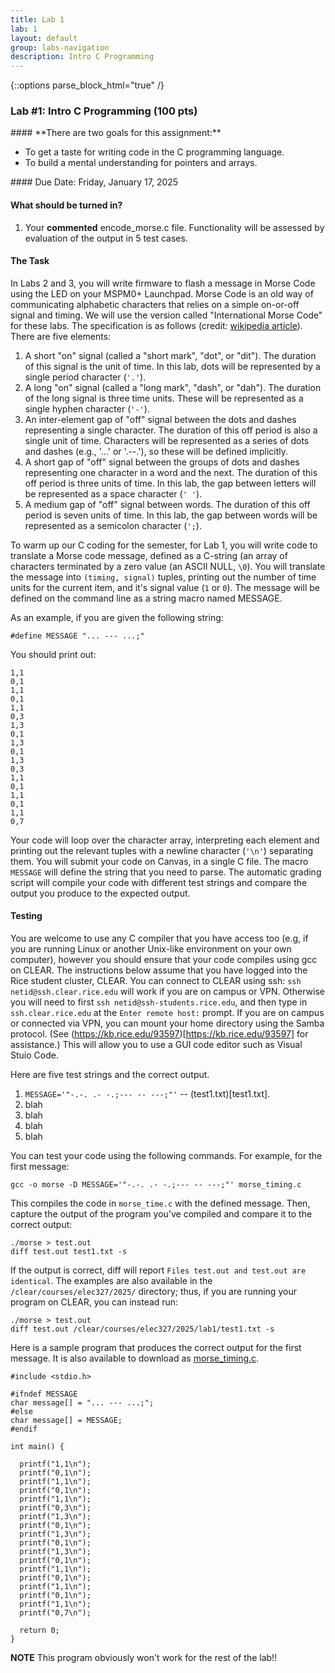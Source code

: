 ```yaml
---
title: Lab 1
lab: 1
layout: default
group: labs-navigation
description: Intro C Programming
---
```


{::options parse_block_html="true" /}

### Lab #1: Intro C Programming (100 pts)

<div class="alert alert-info" role="alert">
#### **There are two goals for this assignment:**


  - To get a taste for writing code in the C programming language. 
  - To build a mental understanding for pointers and arrays. 
  
</div>

<div class="alert alert-danger" role="alert">
#### Due Date: Friday, January 17, 2025

#### **What should be turned in?**

  1. Your **commented** encode_morse.c file. Functionality will be assessed by evaluation of the output in 5 test cases.

</div>


#### The Task

In Labs 2 and 3, you will write firmware to flash a message in Morse Code using the LED on your MSPM0+ Launchpad. Morse
Code is an old way of communicating alphabetic characters that relies on a simple on-or-off signal and timing. We will use 
the version called "International Morse Code" for these labs. The specification is as follows (credit: 
[wikipedia article](https://en.wikipedia.org/wiki/Morse_code)). There are five elements:

  1. A short "on" signal (called a "short mark", "dot", or "dit"). The duration of this signal is the unit of time. In this
  lab, dots will be represented by a single period character (`'.'`).
  2. A long "on" signal (called a "long mark", "dash", or "dah"). The duration of the long signal is three time units. These
  will be represented as a single hyphen character (`'-'`).
  3. An inter-element gap of "off" signal between the dots and dashes representing a single character. The duration of
  this off period is also a single unit of time. Characters will be represented as a series of dots and dashes (e.g., '...'
  or '.--.'), so these will be defined implicitly.
  4. A short gap of "off" signal between the groups of dots and dashes representing one character in a word and the next.
  The duration of this off period is three units of time. In this lab, the gap between letters will be represented as a
  space character (`' '`).
  5. A medium gap of "off" signal between words. The duration of this off period is seven units of time. In this lab, the
  gap between words will be represented as a semicolon character (`';`).


To warm up our C coding for the semester, for Lab 1, you will write code to translate a Morse code message, defined as a
C-string (an array of characters terminated by a zero value (an ASCII NULL, `\0`). You will translate the message into
`(timing, signal)` tuples, printing out the number of time units for the current item, and it's signal value (`1` or `0`).
The message will be defined on the command line as a string macro named MESSAGE. 

As an example, if you are given the following string:
```
#define MESSAGE "... --- ...;"
```
You should print out:
```
1,1
0,1
1,1
0,1
1,1
0,3
1,3
0,1
1,3
0,1
1,3
0,3
1,1
0,1
1,1
0,1
1,1
0,7
```

Your code will loop over the character array, interpreting each element and printing out the relevant tuples with a
newline character (`'\n'`) separating them. You will submit your code on Canvas, in a single C file. The macro `MESSAGE` 
will define the string that you need to parse. The automatic grading script will compile your code with different test 
strings and compare the output you produce to the expected output.

#### Testing

You are welcome to use any C compiler that you have access too (e.g, if you are running Linux or another Unix-like environment
on your own computer), however you should ensure that your code compiles using gcc on CLEAR. The instructions below assume that 
you have logged into the Rice student cluster, CLEAR. You can connect to CLEAR using ssh: `ssh netid@ssh.clear.rice.edu` will work if you are on campus or VPN. Otherwise you will need to first `ssh netid@ssh-students.rice.edu`, and then type in `ssh.clear.rice.edu` 
at the `Enter remote host:` prompt. If you are on campus or connected via VPN, you can mount your home directory using the 
Samba protocol. (See (https://kb.rice.edu/93597)[https://kb.rice.edu/93597] for assistance.) This will allow you to use a GUI 
code editor such as Visual Stuio Code.

Here are five test strings and the correct output.

  1. `MESSAGE='"-.-. .- -.;--- -- ---;"'` -- (test1.txt)[test1.txt].
  2. blah
  3. blah
  4. blah
  5. blah

You can test your code using the following commands. For example, for the first message:
```
gcc -o morse -D MESSAGE='"-.-. .- -.;--- -- ---;"' morse_timing.c
```
This compiles the code in `morse_time.c` with the defined message. Then, capture the output of the program you've compiled
and compare it to the correct output:
```
./morse > test.out
diff test.out test1.txt -s
```
If the output is correct, diff will report `Files test.out and test.out are identical`. 
The examples are also available in the `/clear/courses/elec327/2025/` directory; thus, if you 
are running your program on CLEAR, you can instead run:
```
./morse > test.out
diff test.out /clear/courses/elec327/2025/lab1/test1.txt -s
```

Here is a sample program that produces the correct output for the first message. It is also available to download
as [morse_timing.c](morse_timing.c).

```
#include <stdio.h>

#ifndef MESSAGE
char message[] = "... --- ...;";
#else
char message[] = MESSAGE;
#endif

int main() {
  
  printf("1,1\n");
  printf("0,1\n");
  printf("1,1\n");
  printf("0,1\n");
  printf("1,1\n");
  printf("0,3\n");
  printf("1,3\n");
  printf("0,1\n");
  printf("1,3\n");
  printf("0,1\n");
  printf("1,3\n");
  printf("0,1\n");
  printf("1,1\n");
  printf("0,1\n");
  printf("1,1\n");
  printf("0,1\n");
  printf("1,1\n");
  printf("0,7\n");

  return 0;
}
```

**NOTE** This program obviously won't work for the rest of the lab!!
